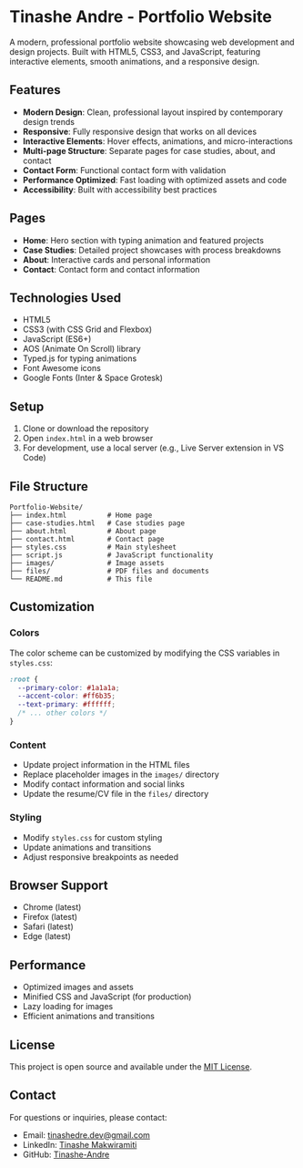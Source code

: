 # Tinashe Andre - Portfolio Website

A modern, professional portfolio website showcasing web development and design projects. Built with HTML5, CSS3, and JavaScript, featuring interactive elements, smooth animations, and a responsive design.

## Features

- **Modern Design**: Clean, professional layout inspired by contemporary design trends
- **Responsive**: Fully responsive design that works on all devices
- **Interactive Elements**: Hover effects, animations, and micro-interactions
- **Multi-page Structure**: Separate pages for case studies, about, and contact
- **Contact Form**: Functional contact form with validation
- **Performance Optimized**: Fast loading with optimized assets and code
- **Accessibility**: Built with accessibility best practices

## Pages

- **Home**: Hero section with typing animation and featured projects
- **Case Studies**: Detailed project showcases with process breakdowns
- **About**: Interactive cards and personal information
- **Contact**: Contact form and contact information

## Technologies Used

- HTML5
- CSS3 (with CSS Grid and Flexbox)
- JavaScript (ES6+)
- AOS (Animate On Scroll) library
- Typed.js for typing animations
- Font Awesome icons
- Google Fonts (Inter & Space Grotesk)

## Setup

1. Clone or download the repository
2. Open `index.html` in a web browser
3. For development, use a local server (e.g., Live Server extension in VS Code)

## File Structure

```
Portfolio-Website/
├── index.html          # Home page
├── case-studies.html   # Case studies page
├── about.html          # About page
├── contact.html        # Contact page
├── styles.css          # Main stylesheet
├── script.js           # JavaScript functionality
├── images/             # Image assets
├── files/              # PDF files and documents
└── README.md           # This file
```

## Customization

### Colors

The color scheme can be customized by modifying the CSS variables in `styles.css`:

```css
:root {
  --primary-color: #1a1a1a;
  --accent-color: #ff6b35;
  --text-primary: #ffffff;
  /* ... other colors */
}
```

### Content

- Update project information in the HTML files
- Replace placeholder images in the `images/` directory
- Modify contact information and social links
- Update the resume/CV file in the `files/` directory

### Styling

- Modify `styles.css` for custom styling
- Update animations and transitions
- Adjust responsive breakpoints as needed

## Browser Support

- Chrome (latest)
- Firefox (latest)
- Safari (latest)
- Edge (latest)

## Performance

- Optimized images and assets
- Minified CSS and JavaScript (for production)
- Lazy loading for images
- Efficient animations and transitions

## License

This project is open source and available under the [MIT License](LICENSE).

## Contact

For questions or inquiries, please contact:

- Email: tinashedre.dev@gmail.com
- LinkedIn: [Tinashe Makwiramiti](https://www.linkedin.com/in/tinashe-makwiramiti-943939307)
- GitHub: [Tinashe-Andre](https://github.com/Tinashe-Andre)
